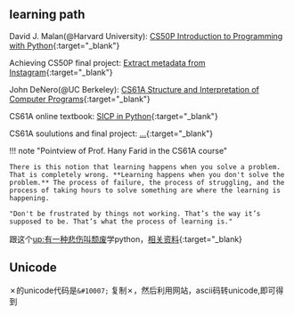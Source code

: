 ## learning path
David J. Malan(@Harvard University): [CS50P Introduction to Programming with Python](https://csdiy.wiki/%E7%BC%96%E7%A8%8B%E5%85%A5%E9%97%A8/Python/CS50P/){:target="_blank"}

Achieving CS50P final project: [Extract metadata from Instagram](https://github.com/Pengyu-Jin/CS50P-2022){:target="_blank"}

John DeNero(@UC Berkeley): [CS61A Structure and Interpretation of Computer Programs](https://csdiy.wiki/%E7%BC%96%E7%A8%8B%E5%85%A5%E9%97%A8/Python/CS61A/){:target="_blank"}

CS61A online textbook: [SICP in Python](https://www.composingprograms.com/){:target="_blank"}

CS61A soulutions and final project: [...](){:target="_blank"}

!!! note "Pointview of Prof. Hany Farid in the CS61A course"

    There is this notion that learning happens when you solve a problem. That is completely wrong. **Learning happens when you don't solve the problem.** The process of failure, the process of struggling, and the process of taking hours to solve something are where the learning is happening.

    "Don't be frustrated by things not working. That’s the way it’s supposed to be. That’s what the process of learning is."

跟这个[up:有一种悲伤叫颓废](https://space.bilibili.com/387821788?spm_id_from=333.999.0.0)学python，[相关资料](https://github.com/136108Haumea/my-manim/tree/master/book){:target="_blank}

## Unicode

&#10007;的unicode代码是`&#10007;`
复制&#10007;，然后利用网站，ascii码转unicode,即可得到